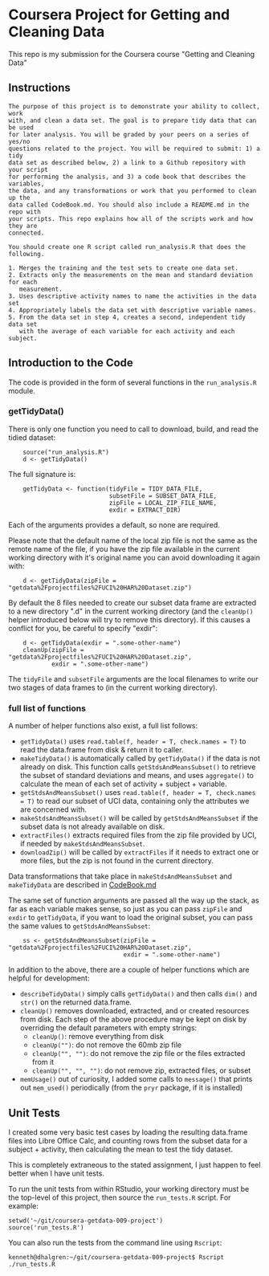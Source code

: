 
# Coursera Project for Getting and Cleaning Data

This repo is my submission for the Coursera course "Getting and Cleaning Data"

## Instructions

    The purpose of this project is to demonstrate your ability to collect, work
    with, and clean a data set. The goal is to prepare tidy data that can be used
    for later analysis. You will be graded by your peers on a series of yes/no
    questions related to the project. You will be required to submit: 1) a tidy
    data set as described below, 2) a link to a Github repository with your script
    for performing the analysis, and 3) a code book that describes the variables,
    the data, and any transformations or work that you performed to clean up the
    data called CodeBook.md. You should also include a README.md in the repo with
    your scripts. This repo explains how all of the scripts work and how they are
    connected.

    You should create one R script called run_analysis.R that does the following. 
    
    1. Merges the training and the test sets to create one data set.
    2. Extracts only the measurements on the mean and standard deviation for each
       measurement. 
    3. Uses descriptive activity names to name the activities in the data set
    4. Appropriately labels the data set with descriptive variable names. 
    5. From the data set in step 4, creates a second, independent tidy data set 
       with the average of each variable for each activity and each subject.

## Introduction to the Code

The code is provided in the form of several functions in the `run_analysis.R` module.

### getTidyData()

There is only one function you need to call to download, build, and read the
tidied dataset: 

```
    source("run_analysis.R")
    d <- getTidyData()
```

The full signature is:

```
    getTidyData <- function(tidyFile = TIDY_DATA_FILE,
                            subsetFile = SUBSET_DATA_FILE,
                            zipFile = LOCAL_ZIP_FILE_NAME,
                            exdir = EXTRACT_DIR)
```

Each of the arguments provides a default, so none are required. 

Please note that the default name of the local zip file is not the same as the
remote name of the file, if you have the zip file available in the current working
directory with it's original name you can avoid downloading it again with:

```
    d <- getTidyData(zipFile = "getdata%2Fprojectfiles%2FUCI%20HAR%20Dataset.zip")
```

By default the 8 files needed to create our subset data frame are extracted to
a new directory ".d" in the current working directory (and the `cleanUp()`
helper introduced below will try to remove this directory).  If this causes a
conflict for you, be careful to specify "exdir":

```
    d <- getTidyData(exdir = ".some-other-name") 
    cleanUp(zipFile = "getdata%2Fprojectfiles%2FUCI%20HAR%20Dataset.zip",
            exdir = ".some-other-name")
```

The `tidyFile` and `subsetFile` arguments are the local filenames to write our
two stages of data frames to (in the current working directory).

### full list of functions

A number of helper functions also exist, a full list follows:

* `getTidyData()` uses `read.table(f, header = T, check.names = T)` to read the data.frame from disk & return it to caller.
* `makeTidyData()` is automatically called by `getTidyData()` if the data is not already on disk.  This function calls `getStdsAndMeansSubset()` to retrieve the subset of standard deviations and means, and uses `aggregate()` to calculate the mean of each set of activity + subject + variable.
* `getStdsAndMeansSubset()` uses `read.table(f, header = T, check.names = T)` to read our subset of UCI data, containing only the attributes we are concerned with.
* `makeStdsAndMeansSubset()` will be called by `getStdsAndMeansSubset` if the subset data is not already available on disk.
* `extractFiles()` extracts required files from the zip file provided by UCI, if needed by `makeStdsAndMeansSubset`.
* `downloadZip()` will be called by `extractFiles` if it needs to extract one or more files, but the zip is not found in the current directory.

Data transformations that take place in `makeStdsAndMeansSubset` and
`makeTidyData` are described in [CodeBook.md](CodeBook.md)

The same set of function arguments are passed all the way up the stack, as far
as each variable makes sense, so just as you can pass `zipFile` and `exdir` to
`getTidyData`, if you want to load the original subset, you can pass the same
values to `getStdsAndMeansSubset`:

```
    ss <- getStdsAndMeansSubset(zipFile = "getdata%2Fprojectfiles%2FUCI%20HAR%20Dataset.zip",
                                exdir = ".some-other-name")
```

In addition to the above, there are a couple of helper functions which are
helpful for development:

* `describeTidyData()` simply calls `getTidyData()` and then calls `dim()` and `str()` on the returned data.frame.
* `cleanUp()` removes downloaded, extracted, and or created resources from disk.  Each step of the above procedure may be kept on disk by overriding the default parameters with empty strings:
    * `cleanUp()`: remove everything from disk
    * `cleanUp("")`: do not remove the 60mb zip file
    * `cleanUp("", "")`: do not remove the zip file or the files extracted from it
    * `cleanUp("", "", "")`: do not remove zip, extracted files, or subset
* `memUsage()` out of curiosity, I added some calls to `message()` that prints out `mem_used()` periodically (from the `pryr` package, if it is installed)

## Unit Tests

I created some very basic test cases by loading the resulting data.frame files
into Libre Office Calc, and counting rows from the subset data for a subject +
activity, then calculating the mean to test the tidy dataset.

This is completely extraneous to the stated assignment, I just happen to feel
better when I have unit tests.

To run the unit tests from within RStudio, your working directory must be the
top-level of this project, then source the `run_tests.R` script.  For example:

```
setwd('~/git/coursera-getdata-009-project')
source('run_tests.R')
```

You can also run the tests from the command line using `Rscript`:

```
kenneth@dhalgren:~/git/coursera-getdata-009-project$ Rscript ./run_tests.R
```

